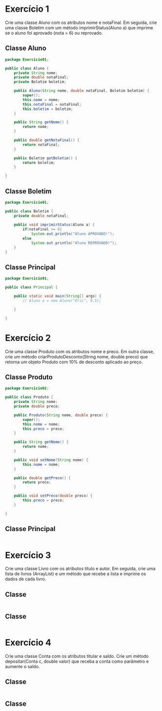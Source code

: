 # Exercício 1
Crie uma classe Aluno com os atributos nome e notaFinal. Em seguida, crie uma classe Boletim com um método imprimirStatus(Aluno a) que imprime se o aluno foi aprovado (nota = 6) ou reprovado.
## Classe Aluno
```java
package Exercicio01;

public class Aluno {
	private String nome;
	private double notaFinal;
	private Boletim boletim;

	public Aluno(String nome, double notaFinal, Boletim boletim) {
		super();
		this.nome = nome;
		this.notaFinal = notaFinal;
		this.boletim = boletim;
	}

	public String getNome() {
		return nome;
	}

	public double getNotaFinal() {
		return notaFinal;
	}

	public Boletim getBoletim() {
		return boletim;
	}

}
```

## Classe Boletim
```java
package Exercicio01;

public class Boletim {
	private double notaFinal;
	
	public void imprimirStatus(Aluno a) {
		if(notaFinal >= 6)
			System.out.println("Aluno APROVADO!");
		else
			System.out.println("Aluno REPROVADO!");
	}
}
```

## Classe Principal
```java
package Exercicio01;

public class Principal {

	public static void main(String[] args) {
		// Aluno a = new Aluno("Éric", 9.5);

	}

}
```

# Exercício 2
Crie uma classe Produto com os atributos nome e preco. Em outra classe, crie um método criarProdutoDesconto(String nome, double preco) que retorna um objeto Produto com 10% de desconto aplicado ao preço.
## Classe Produto
```java
package Exercicio02;

public class Produto {
	private String nome;
	private double preco;

	public Produto(String nome, double preco) {
		super();
		this.nome = nome;
		this.preco = preco;
	}

	public String getNome() {
		return nome;
	}

	public void setNome(String nome) {
		this.nome = nome;
	}

	public double getPreco() {
		return preco;
	}

	public void setPreco(double preco) {
		this.preco = preco;
	}

}
```

## Classe Principal
```java

```

# Exercício 3
Crie uma classe Livro com os atributos titulo e autor. Em seguida, crie uma lista de livros (ArrayList) e um método que recebe a lista e imprime os dados de cada livro.
## Classe
```java

```

## Classe
```java

```

# Exercício 4
Crie uma classe Conta com os atributos titular e saldo. Crie um método depositar(Conta c, double valor) que receba a conta como parâmetro e aumente o saldo.
## Classe
```java

```

## Classe
```java

```
